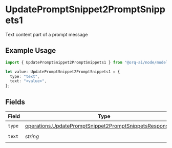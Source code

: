 # UpdatePromptSnippet2PromptSnippets1

Text content part of a prompt message

## Example Usage

```typescript
import { UpdatePromptSnippet2PromptSnippets1 } from "@orq-ai/node/models/operations";

let value: UpdatePromptSnippet2PromptSnippets1 = {
  type: "text",
  text: "<value>",
};
```

## Fields

| Field                                                                                                                                  | Type                                                                                                                                   | Required                                                                                                                               | Description                                                                                                                            |
| -------------------------------------------------------------------------------------------------------------------------------------- | -------------------------------------------------------------------------------------------------------------------------------------- | -------------------------------------------------------------------------------------------------------------------------------------- | -------------------------------------------------------------------------------------------------------------------------------------- |
| `type`                                                                                                                                 | [operations.UpdatePromptSnippet2PromptSnippetsResponseType](../../models/operations/updatepromptsnippet2promptsnippetsresponsetype.md) | :heavy_check_mark:                                                                                                                     | N/A                                                                                                                                    |
| `text`                                                                                                                                 | *string*                                                                                                                               | :heavy_check_mark:                                                                                                                     | N/A                                                                                                                                    |